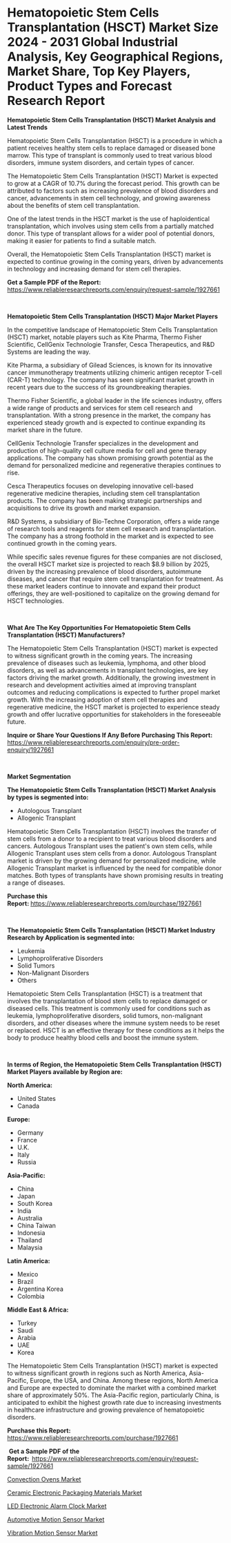 <p><h1>Hematopoietic Stem Cells Transplantation (HSCT) Market Size 2024 - 2031 Global Industrial Analysis, Key Geographical Regions, Market Share, Top Key Players, Product Types and Forecast Research Report</h1></p><p><strong>Hematopoietic Stem Cells Transplantation (HSCT) Market Analysis and Latest Trends</strong></p>
<p><p>Hematopoietic Stem Cells Transplantation (HSCT) is a procedure in which a patient receives healthy stem cells to replace damaged or diseased bone marrow. This type of transplant is commonly used to treat various blood disorders, immune system disorders, and certain types of cancer.</p><p>The Hematopoietic Stem Cells Transplantation (HSCT) Market is expected to grow at a CAGR of 10.7% during the forecast period. This growth can be attributed to factors such as increasing prevalence of blood disorders and cancer, advancements in stem cell technology, and growing awareness about the benefits of stem cell transplantation.</p><p>One of the latest trends in the HSCT market is the use of haploidentical transplantation, which involves using stem cells from a partially matched donor. This type of transplant allows for a wider pool of potential donors, making it easier for patients to find a suitable match.</p><p>Overall, the Hematopoietic Stem Cells Transplantation (HSCT) market is expected to continue growing in the coming years, driven by advancements in technology and increasing demand for stem cell therapies.</p></p>
<p><strong>Get a Sample PDF of the Report:&nbsp;</strong> <a href="https://www.reliableresearchreports.com/enquiry/request-sample/1927661">https://www.reliableresearchreports.com/enquiry/request-sample/1927661</a></p>
<p>&nbsp;</p>
<p><strong>Hematopoietic Stem Cells Transplantation (HSCT) Major Market Players</strong></p>
<p><p>In the competitive landscape of Hematopoietic Stem Cells Transplantation (HSCT) market, notable players such as Kite Pharma, Thermo Fisher Scientific, CellGenix Technologie Transfer, Cesca Therapeutics, and R&D Systems are leading the way. </p><p>Kite Pharma, a subsidiary of Gilead Sciences, is known for its innovative cancer immunotherapy treatments utilizing chimeric antigen receptor T-cell (CAR-T) technology. The company has seen significant market growth in recent years due to the success of its groundbreaking therapies.</p><p>Thermo Fisher Scientific, a global leader in the life sciences industry, offers a wide range of products and services for stem cell research and transplantation. With a strong presence in the market, the company has experienced steady growth and is expected to continue expanding its market share in the future.</p><p>CellGenix Technologie Transfer specializes in the development and production of high-quality cell culture media for cell and gene therapy applications. The company has shown promising growth potential as the demand for personalized medicine and regenerative therapies continues to rise.</p><p>Cesca Therapeutics focuses on developing innovative cell-based regenerative medicine therapies, including stem cell transplantation products. The company has been making strategic partnerships and acquisitions to drive its growth and market expansion.</p><p>R&D Systems, a subsidiary of Bio-Techne Corporation, offers a wide range of research tools and reagents for stem cell research and transplantation. The company has a strong foothold in the market and is expected to see continued growth in the coming years.</p><p>While specific sales revenue figures for these companies are not disclosed, the overall HSCT market size is projected to reach $8.9 billion by 2025, driven by the increasing prevalence of blood disorders, autoimmune diseases, and cancer that require stem cell transplantation for treatment. As these market leaders continue to innovate and expand their product offerings, they are well-positioned to capitalize on the growing demand for HSCT technologies.</p></p>
<p>&nbsp;</p>
<p><strong>What Are The Key Opportunities For Hematopoietic Stem Cells Transplantation (HSCT) Manufacturers?</strong></p>
<p><p>The Hematopoietic Stem Cells Transplantation (HSCT) market is expected to witness significant growth in the coming years. The increasing prevalence of diseases such as leukemia, lymphoma, and other blood disorders, as well as advancements in transplant technologies, are key factors driving the market growth. Additionally, the growing investment in research and development activities aimed at improving transplant outcomes and reducing complications is expected to further propel market growth. With the increasing adoption of stem cell therapies and regenerative medicine, the HSCT market is projected to experience steady growth and offer lucrative opportunities for stakeholders in the foreseeable future.</p></p>
<p><strong>Inquire or Share Your Questions If Any Before Purchasing This Report:</strong> <a href="https://www.reliableresearchreports.com/enquiry/pre-order-enquiry/1927661">https://www.reliableresearchreports.com/enquiry/pre-order-enquiry/1927661</a></p>
<p>&nbsp;</p>
<p><strong>Market Segmentation</strong></p>
<p><strong>The Hematopoietic Stem Cells Transplantation (HSCT) Market Analysis by types is segmented into:</strong></p>
<p><ul><li>Autologous Transplant</li><li>Allogenic Transplant</li></ul></p>
<p><p>Hematopoietic Stem Cells Transplantation (HSCT) involves the transfer of stem cells from a donor to a recipient to treat various blood disorders and cancers. Autologous Transplant uses the patient's own stem cells, while Allogenic Transplant uses stem cells from a donor. Autologous Transplant market is driven by the growing demand for personalized medicine, while Allogenic Transplant market is influenced by the need for compatible donor matches. Both types of transplants have shown promising results in treating a range of diseases.</p></p>
<p><strong>Purchase this Report:&nbsp;</strong><a href="https://www.reliableresearchreports.com/purchase/1927661">https://www.reliableresearchreports.com/purchase/1927661</a></p>
<p>&nbsp;</p>
<p><strong>The Hematopoietic Stem Cells Transplantation (HSCT) Market Industry Research by Application is segmented into:</strong></p>
<p><ul><li>Leukemia</li><li>Lymphoproliferative Disorders</li><li>Solid Tumors</li><li>Non-Malignant Disorders</li><li>Others</li></ul></p>
<p><p>Hematopoietic Stem Cells Transplantation (HSCT) is a treatment that involves the transplantation of blood stem cells to replace damaged or diseased cells. This treatment is commonly used for conditions such as leukemia, lymphoproliferative disorders, solid tumors, non-malignant disorders, and other diseases where the immune system needs to be reset or replaced. HSCT is an effective therapy for these conditions as it helps the body to produce healthy blood cells and boost the immune system.</p></p>
<p>&nbsp;</p>
<p><strong>In terms of Region, the Hematopoietic Stem Cells Transplantation (HSCT) Market Players available by Region are:</strong></p>
<p>
    <p> <strong> North America: </strong>
        <ul>
            <li>United States</li>
            <li>Canada</li>
        </ul>
        </p> 
    <p> <strong> Europe: </strong>
        <ul>
            <li>Germany</li>
            <li>France</li>
            <li>U.K.</li>
            <li>Italy</li>
            <li>Russia</li>
        </ul>
        </p> 
    <p> <strong> Asia-Pacific: </strong>
        <ul>
            <li>China</li>
            <li>Japan</li>
            <li>South Korea</li>
            <li>India</li>
            <li>Australia</li>
            <li>China Taiwan</li>
            <li>Indonesia</li>
            <li>Thailand</li>
            <li>Malaysia</li>
        </ul>
        </p> 
    <p> <strong> Latin America: </strong>
        <ul>
            <li>Mexico</li>
            <li>Brazil</li>
            <li>Argentina Korea</li>
            <li>Colombia</li>
        </ul>
        </p> 
    <p> <strong> Middle East & Africa: </strong>
        <ul>
            <li>Turkey</li>
            <li>Saudi</li>
            <li>Arabia</li>
            <li>UAE</li>
            <li>Korea</li>
        </ul>
    </p>
    </p>
<p><p>The Hematopoietic Stem Cells Transplantation (HSCT) market is expected to witness significant growth in regions such as North America, Asia-Pacific, Europe, the USA, and China. Among these regions, North America and Europe are expected to dominate the market with a combined market share of approximately 50%. The Asia-Pacific region, particularly China, is anticipated to exhibit the highest growth rate due to increasing investments in healthcare infrastructure and growing prevalence of hematopoietic disorders.</p></p>
<p><strong>Purchase this Report: </strong><a href="https://www.reliableresearchreports.com/purchase/1927661">https://www.reliableresearchreports.com/purchase/1927661</a></p>
<p>&nbsp;<strong>Get a Sample PDF of the Report:&nbsp;&nbsp;</strong><a href="https://www.reliableresearchreports.com/enquiry/request-sample/1927661">https://www.reliableresearchreports.com/enquiry/request-sample/1927661</a></p>
<p><strong></strong></p>
<p><p><a href="https://github.com/zjyglelu/Market-Research-Report-List-1/blob/main/convection-ovens-market.md">Convection Ovens Market</a></p><p><a href="https://artistic-helicopter-ca9.notion.site/Ceramic-Electronic-Packaging-Materials-Market-Size-Market-Share-and-Global-Market-Analysis-Report--a539b7d81adb4a8d83993bb519201ad6">Ceramic Electronic Packaging Materials Market</a></p><p><a href="https://valiant-lunge-8fe.notion.site/LED-Electronic-Alarm-Clock-Market-Size-Growth-and-Forecast-from-2024-2031-ee6ed55e8bf3403487c8f682074d2f74">LED Electronic Alarm Clock Market</a></p><p><a href="https://view.publitas.com/reportprime-1/automotive-motion-sensor-market-research-report-provides-critical-insights-that-can-help-shape-business-development-and-investment-strategies/">Automotive Motion Sensor Market</a></p><p><a href="https://view.publitas.com/reportprime-1/vibration-motion-sensor-market-offer-valuable-insights-into-market-size-market-share-market-trends-and-projections-spanning-from-2024-to-2031/">Vibration Motion Sensor Market</a></p></p>